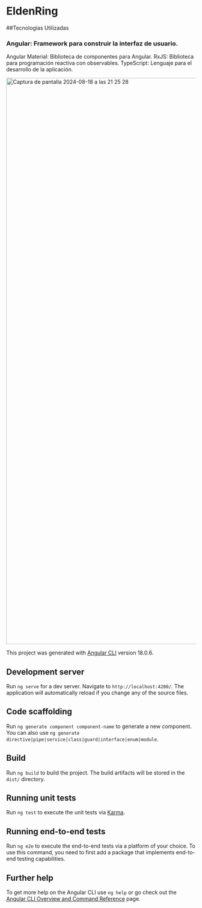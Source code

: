 # EldenRing

##Tecnologías Utilizadas
### Angular: Framework para construir la interfaz de usuario.
Angular Material: Biblioteca de componentes para Angular.
RxJS: Biblioteca para programación reactiva con observables.
TypeScript: Lenguaje para el desarrollo de la aplicación.



<img width="1501" alt="Captura de pantalla 2024-08-18 a las 21 25 28" src="https://github.com/user-attachments/assets/649e4951-4ef0-4a6f-83b2-cdebea70dcd0">





This project was generated with [Angular CLI](https://github.com/angular/angular-cli) version 18.0.6.

## Development server

Run `ng serve` for a dev server. Navigate to `http://localhost:4200/`. The application will automatically reload if you change any of the source files.

## Code scaffolding

Run `ng generate component component-name` to generate a new component. You can also use `ng generate directive|pipe|service|class|guard|interface|enum|module`.

## Build

Run `ng build` to build the project. The build artifacts will be stored in the `dist/` directory.

## Running unit tests

Run `ng test` to execute the unit tests via [Karma](https://karma-runner.github.io).

## Running end-to-end tests

Run `ng e2e` to execute the end-to-end tests via a platform of your choice. To use this command, you need to first add a package that implements end-to-end testing capabilities.

## Further help

To get more help on the Angular CLI use `ng help` or go check out the [Angular CLI Overview and Command Reference](https://angular.dev/tools/cli) page.
